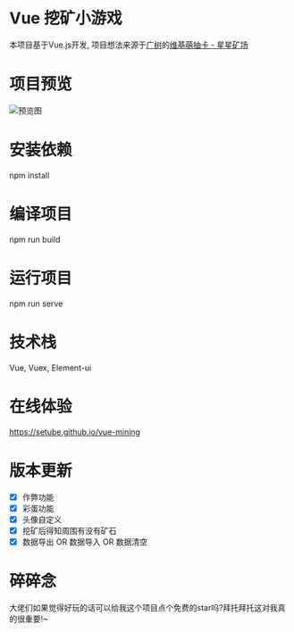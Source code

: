 # Vue 挖矿小游戏
本项目基于Vue.js开发, 项目想法来源于[广树](https://github.com/eeg1412)的[维基萌抽卡 - 星星矿场](https://github.com/eeg1412/wikimoeCardByNodeJS)

# 项目预览
![预览图](https://i0.hdslb.com/bfs/article/61f32d3ccfe903473e7527cefafb8b938941412.png@1e_1c.webp)

# 安装依赖
npm install 

# 编译项目
npm run build

# 运行项目
npm run serve

# 技术栈
Vue, Vuex, Element-ui

# 在线体验
https://setube.github.io/vue-mining

# 版本更新
- [x] 作弊功能
- [x] 彩蛋功能
- [x] 头像自定义
- [x] 挖矿后得知周围有没有矿石
- [x] 数据导出 OR 数据导入 OR 数据清空

# 碎碎念
大佬们如果觉得好玩的话可以给我这个项目点个免费的star吗?拜托拜托这对我真的很重要!~
